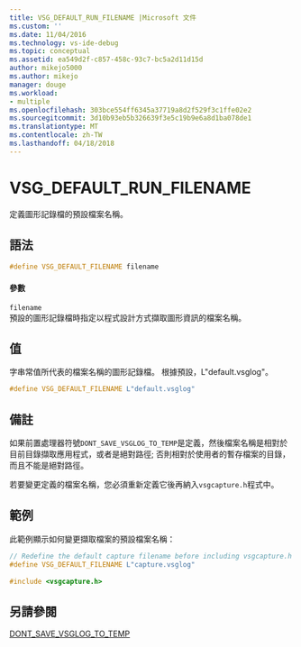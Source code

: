 ```yaml
---
title: VSG_DEFAULT_RUN_FILENAME |Microsoft 文件
ms.custom: ''
ms.date: 11/04/2016
ms.technology: vs-ide-debug
ms.topic: conceptual
ms.assetid: ea549d2f-c857-458c-93c7-bc5a2d11d15d
author: mikejo5000
ms.author: mikejo
manager: douge
ms.workload:
- multiple
ms.openlocfilehash: 303bce554ff6345a37719a8d2f529f3c1ffe02e2
ms.sourcegitcommit: 3d10b93eb5b326639f3e5c19b9e6a8d1ba078de1
ms.translationtype: MT
ms.contentlocale: zh-TW
ms.lasthandoff: 04/18/2018
---
```

# <a name="vsgdefaultrunfilename"></a>VSG_DEFAULT_RUN_FILENAME
定義圖形記錄檔的預設檔案名稱。  
  
## <a name="syntax"></a>語法  
  
```C++  
#define VSG_DEFAULT_FILENAME filename  
```  
  
#### <a name="parameters"></a>參數  
 `filename`  
 預設的圖形記錄檔時指定以程式設計方式擷取圖形資訊的檔案名稱。  
  
## <a name="value"></a>值  
 字串常值所代表的檔案名稱的圖形記錄檔。 根據預設，L"default.vsglog"。  
  
```C++  
#define VSG_DEFAULT_FILENAME L"default.vsglog"  
```  
  
## <a name="remarks"></a>備註  
 如果前置處理器符號`DONT_SAVE_VSGLOG_TO_TEMP`是定義，然後檔案名稱是相對於目前目錄擷取應用程式，或者是絕對路徑; 否則相對於使用者的暫存檔案的目錄，而且不能是絕對路徑。  
  
 若要變更定義的檔案名稱，您必須重新定義它後再納入`vsgcapture.h`程式中。  
  
## <a name="example"></a>範例  
 此範例顯示如何變更擷取檔案的預設檔案名稱：  
  
```C++  
// Redefine the default capture filename before including vsgcapture.h  
#define VSG_DEFAULT_FILENAME L"capture.vsglog"  
  
#include <vsgcapture.h>  
```  
  
## <a name="see-also"></a>另請參閱  
 [DONT_SAVE_VSGLOG_TO_TEMP](dont-save-vsglog-to-temp.md)
